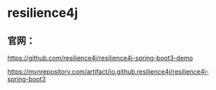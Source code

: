 # resilience4j

## 官网：

https://github.com/resilience4j/resilience4j-spring-boot3-demo

https://mvnrepository.com/artifact/io.github.resilience4j/resilience4j-spring-boot3
